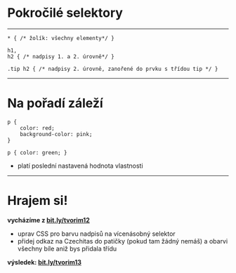 <!-- .slide: data-state="c-slide-inter" -->

# Pokročilé selektory

---

<pre class="c-text-md fragment" contenteditable data-fragment-index="10"><code class="stretch lang-css" data-noescape><span class="fragment">* { /* žolík: všechny elementy*/ }</span>
<span class="fragment">
h1,
h2 { /* nadpisy 1. a 2. úrovně*/ }</span>

<span class="fragment">.tip h2 { /* nadpisy 2. úrovně, zanořené do prvku s třídou tip */ }</span>
</code></pre>

---

# Na pořadí záleží

<pre class="c-text-md fragment" contenteditable data-fragment-index="10"><code class="stretch lang-css" data-noescape><span class="fragment">p {
	color: red;
	background-color: pink;
}</span>

<span class="fragment">p { color: green; }</span></code></pre>

>>>
* platí poslední nastavená hodnota vlastnosti

---

<!-- .slide: data-state="c-slide-task" -->

# Hrajem si!

**vycházíme z [bit.ly/tvorim12](http://bit.ly/tvorim12)**

* uprav CSS pro barvu nadpisů na vícenásobný selektor
* přidej odkaz na Czechitas do patičky (pokud tam žádný nemáš) a obarvi všechny bíle aniž bys přidala třídu 

**výsledek: [bit.ly/tvorim13](http://bit.ly/tvorim13)** 
<!-- .element: class="c-text-xs" -->
